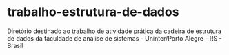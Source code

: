 # trabalho-estrutura-de-dados
Diretório destinado ao trabalho de atividade prática da cadeira de estrutura de dados da faculdade de análise de sistemas - Uninter/Porto Alegre - RS - Brasil
